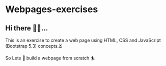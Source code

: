 # Webpages-exercises

## Hi there 👋👋...

This is an exercise to create a web page using HTML, CSS and JavaScript (Bootstrap 5.3) concepts.⏳

So Lets 🏃 build a webpage from scratch 🏄
